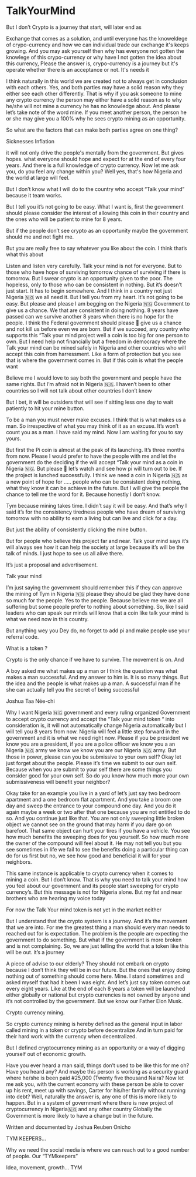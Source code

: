 # TalkYourMind
But I don’t 
Crypto is a journey that start, will later end as




Exchange that comes as a solution, and until everyone has the knoweldege of crypo-currency and how we can individual trade our exchange it's keeps growing. And you may ask yourself then why has everyone not gotten the knowlege of this crypo-currency or why have I not gotten the idea about this currency, Please the answer is, crypo-currency is a journey but it's operate whether there is an acceptance or not. It's needs it

I think naturally in this world we are created not to always get in conclusion with each others. Yes, and both parties may have a solid reason why they either see each other differently. That is why if you ask someone to mine any crypto currency the person may either have a solid reason as to why he/she will not mine a currency he has no knowledge about. And please let’s take note of the word mine. If you meet another person, the person he or she may give you a 100% why he sees crypto mining as an opportunity.


So what are the factors that can make both parties agree on one thing?

Sicknesses 
Inflation 




it will not only drive the people's mentally from the government. But gives hopes. what everyone should hope and expect for at the end of every four years. And there is a full knowledge of crypto currency. Now let me ask you, do you feel any change within you? Well yes, that's how Nigeria and the world at large will feel.



But I don’t know what I will do to the country who accept “Talk your mind” because it team works.

But I tell you it’s not going to be easy. What I want is, first the government should please consider the interest of allowing this coin in their country and the ones who will be patient to mine for 8 years.


But if the people don’t see crypto as an opportunity maybe the government should me and not fight me.




But you are really free to say whatever you like about the coin. I think that’s what this about 



Listen and listen very carefully. Talk your mind is not for everyone. But to those who have hope of surviving tomorrow chance of surviving if there is tomorrow. But I swear crypto is an opportunity given to the poor. The hopeless, only to those who can be consistent in nothing. But it’s doesn’t just start. It has to begin somewhere. And I think in a country not just Nigeria 🇳🇬 we all need it. But I tell you from my heart. It’s not going to be easy. But please and please I am begging on the Nigeria 🇳🇬 Government to give us a chance. We that are consistent in doing nothing. 8 years have passed can we survive another 8 years when there is no hope for the people. I think the Federal government should please 🙏 give us a chance and not kill us before even we are born. But if we succeed, any country who supports this “Talk your mind project well a coin is too big for one person to own. But I need help not financially but a freedom in democracy where the Talk your mind can be mined safely in Nigeria and other countries who will accept this coin from harressment. Like a form of protection but you see that is where the government comes in. But if this coin is what the people want 

Believe me I would love to say both the government and people have the same rights. But I’m afraid not in Nigeria 🇳🇬. I haven’t been to other countries so I will not talk about other countries I don’t know 


But I bet, it will be outsiders that will see if sitting less one day to wait patiently to hit your mine button. 


To be a man you must never make excuses. I think that is what makes us a man. So irrespective of what you may think of it as an excuse. It’s won’t count you as a man. I have said my mind. Now I am waiting for you to say yours.



But first the Pi coin is almost at the peak of its launching. It’s three months from now. Please I would prefer to have the people with me and let the government do the deciding if the will accept “Talk your mind as a coin in Nigeria 🇳🇬. But please 🙏 let’s watch and see how pi will turn out to be. If the project is lunched successfully. I think we need a coin in Nigeria 🇳🇬 as a new point of hope for ….. people who can be consistent doing nothing, what they know it can be achieve in the future. But I will give the people the chance to tell me the word for it. Because honestly I don’t know.




Tym because mining takes time. I didn’t say it will be easy. And that’s why I said it’s for the consistency tiredness people who have dream of surviving tomorrow with no ability to earn a living but can live and click for a day. 


But just the ability of consistently clicking the mine button.

But for people who believe this project far and near. Talk your mind says it’s will always see how it can help the society at large because it’s will be the talk of minds. I just hope to see us all alive there.




It’s just a proposal and advertisement.

Talk your mind 

I’m just saying the government should remember this if they can approve the mining of Tym in Nigeria 🇳🇬 please they should be glad they have done so much for the people. Yes to the people. Because believe me we are all suffering but some people prefer to nothing about something. So, like I said leaders who can speak our minds will know that a coin like talk your mind is what we need now in this country.


But anything wey you Dey do, no forget to add pi and make people use your referral code.



What is a token ?

Crypto is the only chance if we have to survive.
The movement is on. And


A boy asked me what makes up a man or I think the question was what makes a man successful. And my answer to him is. It is so many things. But the idea and the people is what makes up a man. A successful man if he she can actually tell you the secret of being successful 


Joshua Taa Née-chi



Why I want Nigeria 🇳🇬 government and every ruling organized Government to accept crypto currency and accept the “Talk your mind token “ into consideration is, it will not automatically change Nigeria automatically but I will tell you 8 years from now. Nigeria will feel a little step forward in the government and it is what we need right now. Please if you be president we know you are a president, if you are a police officer we know you a an Nigeria 🇳🇬 army we know we know you are our Nigeria 🇳🇬 army. But those in power, please can you be submissive to your own self? Okay let just forget about the people. Please it’s time we submit to our own self. Because when you are submit to your self there are some things you consider good for your own self. So do you know how much more your own submissiveness will benefit your neighbor?

Okay take for an example you live in a yard of let’s just say two bedroom apartment and a one bedroom flat apartment. And you take a broom one day and sweep the entrance to your compound one day. And you do it again maybe a week or two after that one because you are not entitled to do so. And you continue just like that. You are not only sweeping little broken object we cannot see on the ground that may harm if you dare go on barefoot. That same object can hurt your tires if you have a vehicle. You see how much benefits the sweeping does for you yourself. So how much more the owner of the compound will feel about it. He may not tell you but you see sometimes in life we fail to see the benefits doing a particular thing can do for us first but no, we see how good and beneficial it will for your neighbors. 

This same instance is applicable to crypto currency when it comes to mining a coin. 
But I don’t know. That is why you need to talk your mind how you feel about our government and its people start sweeping for crypto currency’s. But this message is not for Nigeria alone. But my fat and near brothers who are hearing my voice today




For now the Talk Your mind token is not yet in the market neither 

But I understand that the crypto system is a journey. And it’s the movement that we are into. For me the greatest thing a man should every man needs to reached out for is expectation. The problem is the people are expecting the government to do something. But what if the government is more broken and is not complaining. So, we are just telling the world that a token like this will be out. it’s a journey 


A piece of advise to our elderly? They should not embark on crypto because I don’t think they will be in our future. But the ones that enjoy doing nothing out of something should come here. Mine. I stand sometimes and asked myself that had it been I was eight. And let’s just say token comes out every eight years. Like at the end of each 8 years a token will be launched either globally or national but crypto currencies is not owned by anyone and it’s not controlled by the government. But we know our Father Elon Musk. 



Crypto currency mining. 

So crypto currency mining is hereby defined as the general input in labor called mining in a token or crypto before decentralize And in turn paid for their hard work with the currency when decentralized. 



But I defined cryptocurrency mining as an opportunity or a way of digging yourself out of economic growth. 


Have you ever heard a man said, things don’t used to be like this for me oh? Have you heard any? And maybe this person is working as a security guard where he/she is been paid #25,000 (Twenty five thousand Naira? Now let me ask you, with the current economy with these person be able to cover up his rent, meet up with savings, Carter for his/her family without running into debt? Well, naturally the answer is, any one of this is more likely to happen. But in a system of government where there is new project of cryptocurrency in Nigeria🇳🇬 and any other country Globally the Government is more likely to have a change but in the future.

Written and documented by Joshua Reuben Onicho



TYM KEEPERS… 

Why we need the social media is where we can reach out to a good number of people. Our “TYMkeepers”

Idea, movement, growth…
TYM
